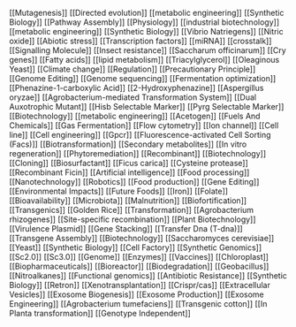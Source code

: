 [[Mutagenesis]]
[[Directed evolution]]
[[metabolic engineering]]
[[Synthetic Biology]]
[[Pathway Assembly]]
[[Physiology]]
[[industrial biotechnology]]
[[metabolic engineering]]
[[Synthetic Biology]]
[[Vibrio Natriegens]]
[[Nitric oxide]]
[[Abiotic stress]]
[[Transcription factors]]
[[miRNA]]
[[crosstalk]]
[[Signalling Molecule]]
[[Insect resistance]]
[[Saccharum officinarum]]
[[Cry genes]]
[[Fatty acids]]
[[lipid metabolism]]
[[Triacylglycerol]]
[[Oleaginous Yeast]]
[[Climate change]]
[[Regulation]]
[[Precautionary Principle]]
[[Genome Editing]]
[[Genome sequencing]]
[[Fermentation optimization]]
[[Phenazine-1-carboxylic Acid]]
[[2-Hydroxyphenazine]]
[[Aspergillus oryzae]]
[[Agrobacterium-mediated Transformation System]]
[[Dual Auxotrophic Mutant]]
[[Hisb Selectable Marker]]
[[Pyrg Selectable Marker]]
[[Biotechnology]]
[[metabolic engineering]]
[[Acetogen]]
[[Fuels And Chemicals]]
[[Gas Fermentation]]
[[Flow cytometry]]
[[Ion channel]]
[[Cell line]]
[[Cell engineering]]
[[Gpcr]]
[[Fluorescence-activated Cell Sorting (Facs)]]
[[Biotransformation]]
[[Secondary metabolites]]
[[In vitro regeneration]]
[[Phytoremediation]]
[[Recombinant]]
[[Biotechnology]]
[[Cloning]]
[[Biosurfactant]]
[[Ficus carica]]
[[Cysteine protease]]
[[Recombinant Ficin]]
[[Artificial intelligence]]
[[Food processing]]
[[Nanotechnology]]
[[Robotics]]
[[Food production]]
[[Gene Editing]]
[[Environmental Impacts]]
[[Future Foods]]
[[Iron]]
[[Folate]]
[[Bioavailability]]
[[Microbiota]]
[[Malnutrition]]
[[Biofortification]]
[[Transgenics]]
[[Golden Rice]]
[[Transformation]]
[[Agrobacterium rhizogenes]]
[[Site-specific recombination]]
[[Plant Biotechnology]]
[[Virulence Plasmid]]
[[Gene Stacking]]
[[Transfer Dna (T-dna)]]
[[Transgene Assembly]]
[[Biotechnology]]
[[Saccharomyces cerevisiae]]
[[Yeast]]
[[Synthetic Biology]]
[[Cell Factory]]
[[Synthetic Genomics]]
[[Sc2.0]]
[[Sc3.0]]
[[Genome]]
[[Enzymes]]
[[Vaccines]]
[[Chloroplast]]
[[Biopharmaceuticals]]
[[Bioreactor]]
[[Biodegradation]]
[[Geobacillus]]
[[Nitroalkanes]]
[[Functional genomics]]
[[Antibiotic Resistance]]
[[Synthetic Biology]]
[[Retron]]
[[Xenotransplantation]]
[[Crispr/cas]]
[[Extracellular Vesicles]]
[[Exosome Biogenesis]]
[[Exosome Production]]
[[Exosome Engineering]]
[[Agrobacterium tumefaciens]]
[[Transgenic cotton]]
[[In Planta transformation]]
[[Genotype Independent]]
